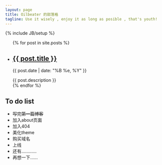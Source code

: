 ```yaml
---
layout: page
title: Oilbeater 的部落格
tagline: Use it wisely , enjoy it as long as posible , that's youth!
---
```

{% include JB/setup %}
<head>
  <link rel="stylesheet" href="/css/main.css" type="text/css" />
</head>
<body>
  <div class="main">
    <ul>
    {% for post in site.posts %}
        <li class="posts">
            <h2>
              <a href="{{ post.url }}">{{ post.title }}</a>
            </h2>
            <p>
              {{ post.date | date: "%B %e, %Y" }}
            </p>
            <span class="description">{{ post.description }}</span>
        </li>
    {% endfor %}
    </ul>
  </div>
  <div class="to_do_list">
    <aside>
    <h2>
      To do list
    </h2>
    <ul>
      <li><s>写完第一篇博客</s></li>
      <li>加入about页面</li>
      <li>加入404</li>
      <li>美化theme</li>
      <li>购买域名</li>
      <li>上线</li>
      <li>还有…………</li>
      <li>再想一下……</li>
    </ul>
    </aside>
  </div>
</body>
